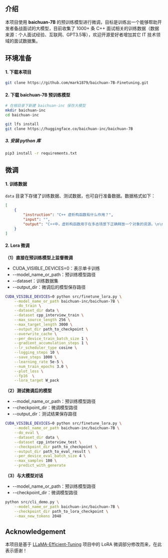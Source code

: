 
## 介绍
本项目使用 **baichuan-7B** 的预训练模型进行微调，目标是训练出一个能够帮助开发者备战面试的大模型，目前收集了 1000+ 条 C++ 面试相关的训练数据（数据来源：个人面试经验、互联网、GPT3.5等），欢迎开源爱好者增加其它 IT 技术领域的面试数据集。


## 环境准备
#### 1. 下载本项目
```sh
git clone https://github.com/mark1879/baichuan-7B-Finetuning.git
```

#### 2. 下载 baichuan-7B 预训练模型
```sh
# 在根目录下新建 baichuan-inc 保存大模型
mkdir baichuan-inc
cd baichuan-inc

git lfs install
git clone https://huggingface.co/baichuan-inc/baichuan-7B
```

##### 3. 安装 python 库
```sh
pip3 install -r requirements.txt
```

## 微调
#### 1. 训练数据
`data` 目录下存储了训练数据、测试数据，也可自行准备数据。数据格式如下：
```json
[
    {
        "instruction": "C++ 虚析构函数有什么作用？",
        "input": "",
        "output": "C++中，虚析构函数用于在多态场景下正确释放一个对象的资源。\n\n当一个类中存在虚函数时，该类通常也应该拥有一个虚析构函数。虚析构函数能够确保当通过基类指针删除一个派生类对象时，调用正确的析构函数，从而正确释放对象的资源。\n\n如果派生类中的析构函数不是虚函数，那么当通过基类指针删除派生类对象时，只会调用基类的析构函数，而不会调用派生类的析构函数。这可能导致派生类对象中的资源无法被正确释放，造成内存泄漏等问题。\n\n因此，使用虚析构函数可以确保在多态场景下正确释放对象资源，防止内存泄漏等问题的发生。"
    }
]
```

#### 2. Lora 微调
**（1）直接在预训练模型上监督微调**

- CUDA_VISIBLE_DEVICES=0：表示单卡训练
- --model_name_or_path：预训练模型路径
- --dataset：训练数据集
- --output_dir：微调后的模型保存路径


```sh
CUDA_VISIBLE_DEVICES=0 python src/finetune_lora.py \
    --model_name_or_path baichuan-inc/baichuan-7B \
    --do_train \
    --dataset_dir data \
    --dataset cpp_interview_train \
    --max_source_length 256 \
    --max_target_length 3000 \
    --output_dir path_to_checkpoint \
    --overwrite_cache \
    --per_device_train_batch_size 1 \
    --gradient_accumulation_steps 1 \
    --lr_scheduler_type cosine \
    --logging_steps 10 \
    --save_steps 1000 \
    --learning_rate 5e-5 \
    --num_train_epochs 3.0 \
    --plot_loss \
    --fp16  \
    --lora_target W_pack
```

**（2）测试微调后的模型**

- --model_name_or_path：预训练模型路径
- --checkpoint_dir：微调模型路径
- --output_dir：测试结果保存路径

```sh
CUDA_VISIBLE_DEVICES=0 python src/finetune_lora.py \
    --model_name_or_path baichuan-inc/baichuan-7B \
    --do_eval \
    --dataset_dir data \
    --dataset cpp_interview_test \
    --checkpoint_dir path_to_checkpoint \
    --output_dir path_to_eval_result \
    --per_device_eval_batch_size 4 \
    --max_samples 100 \
    --predict_with_generate
```

**（3）与大模型对话**

- --model_name_or_path：预训练模型路径
- --checkpoint_dir：微调模型路径

```sh
python src/cli_demo.py \
    --model_name_or_path baichuan-inc/baichuan-7B \
    --checkpoint_dir path_to_lora_checkpoint \
    --max_new_tokens 2048
```

## Acknowledgement
本项目是基于 [LLaMA-Efficient-Tuning](https://github.com/hiyouga/LLaMA-Efficient-Tuning) 项目中的 LoRA 微调部分修改而来，在此表示感谢！
